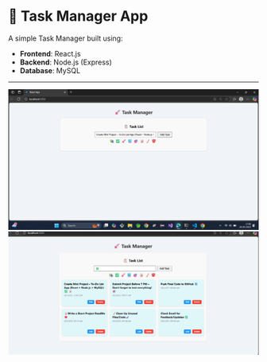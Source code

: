 # 🚀 Task Manager App

A simple Task Manager built using:

- **Frontend**: React.js
- **Backend**: Node.js (Express)
- **Database**: MySQL

---
![image alt](https://github.com/AratiSomwanshi/to-doList/blob/main/task-frontend/image/Screenshot%202025-05-20%20175933.png)
![image alt](https://github.com/AratiSomwanshi/to-doList/blob/main/task-frontend/image/Screenshot%202025-05-20%20181558.png)

